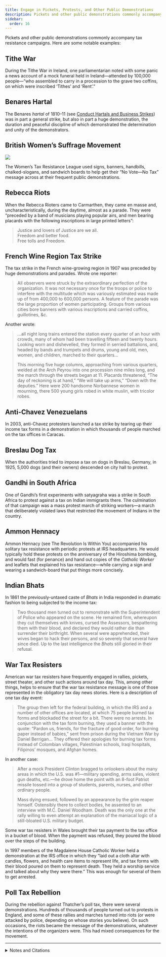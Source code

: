 ```yaml
---
title: Engage in Pickets, Protests, and Other Public Demonstrations
description: Pickets and other public demonstrations commonly accompany tax resistance campaigns.
sidebar:
  order: 16
---
```

Pickets and other public demonstrations commonly accompany tax resistance campaigns.
Here are some notable examples:

## Tithe War

During the Tithe War in Ireland, one parliamentarian noted with some panic a news account of a mock funeral held in Ireland—attended by 100,000 people—“who assembled to carry in a procession to the grave two coffins, on which were inscribed ‘Tithes’ and ‘Rent’.”

## Benares Hartal

The Benares <i>hartal</i> of 1810–11 (see [Conduct Hartals and Business Strikes](../hartalsandbusinessstrikes/)) was in part a general strike, but also in part a huge demonstration, the duration and peaceful discipline of which demonstrated the determination and unity of the demonstrators.

## British Women’s Suffrage Movement

![](../../../assets/no-vote-no-tax.gif)

The Women’s Tax Resistance League used signs, banners, handbills, chalked-slogans, and sandwich boards to help get their “No Vote—No Tax” message across at their frequent public demonstrations.

## Rebecca Riots

When the Rebecca Rioters came to Carmarthen, they came en masse and, uncharacteristically, during the daytime, almost as a parade.
They were “preceded by a band of musicians playing popular airs, and men bearing placards with the following inscriptions in large printed letters”:

> Justice and lovers of Justice are we all.<br />
> Freedom and better food.<br />
> Free tolls and Freedom.

## French Wine Region Tax Strike

The tax strike in the French wine-growing region in 1907 was preceded by huge demonstrations and parades.
Wrote one reporter:

> All observers were struck by the extraordinary perfection of the organization. It was not necessary once for the troops or police to interfere with the multitude which was variously estimated was made up of from 400,000 to 600,000 persons. A feature of the parade was the large proportion of women participating. Groups from various cities bore banners with various inscriptions and carried coffins, guillotines, &c.

Another wrote:

> …all night long trains entered the station every quarter of an hour with crowds, many of whom had been travelling fifteen and twenty hours. Looking worn and dishevelled, they formed in serried battalions, and, headed by bands and trumpets and drums, young and old, men, women, and children, marched to their quarters…
>
> This morning five huge columns, approaching from various quarters, welded at the Arch Peyrou into one procession nine miles long, and the march through the streets began at 11. Placards threatened, “The day of reckoning is at hand,” “We will take up arms,” “Down with the deputies.” Here were 200 handsome Norbannese women in mourning, there 500 young girls robed in white muslin, with tricolor robes.

## Anti-Chavez Venezuelans

In 2003, anti-Chavez protesters launched a tax strike by tearing up their income tax forms in a demonstration in which thousands of people marched on the tax offices in Caracas.

## Breslau Dog Tax

When the authorities tried to impose a tax on dogs in Breslau, Germany, in 1925, 5,000 dogs (and their owners) descended on city hall to protest.

## Gandhi in South Africa

One of Gandhi’s first experiments with satyagraha was a strike in South Africa to protest against a tax on Indian immigrants there.
The culmination of that campaign was a mass protest march of striking workers—a march that deliberately violated laws that restricted the movement of Indians in the country.

## Ammon Hennacy

Ammon Hennacy (see The Revolution Is Within You) accompanied his solitary tax resistance with periodic protests at IRS headquarters.
He would typically hold these protests on the anniversary of the Hiroshima bombing, and would fast (for penance) and hand out copies of the <i>Catholic Worker</i> and leaflets that explained his tax resistance—while carrying a sign and wearing a sandwich-board that put things more concisely.

## Indian Bhats

In 1861 the previously-untaxed caste of <i>Bhats</i> in India responded in dramatic fashion to being subjected to the income tax:

> Two thousand men turned out to remonstrate with the Superintendent of Police who appeared on the scene. He remained firm, whereupon they cut themselves with knives, cursed the Assessors, bespattering them with their blood, and declared they would rather die than surrender their birthright. When several were apprehended, their wives began to hack their persons, and so severely that several have since died. Up to the last intelligence the <i>Bhats</i> still gloried in their refusal.

## War Tax Resisters

American war tax resisters have frequently engaged in rallies, pickets, street theater, and other such actions around tax day.
This, among other things, helps to ensure that the war tax resistance message is one of those represented in the obligatory tax day news stories.
Here is a description of one tax day event:

> The group then left for the federal building, in which the IRS and a number of other offices are located, at which 75 people burned tax forms and blockaded the street for a bit. There were no arrests. In conjunction with the tax form burning, they used a banner with the quote: “Pardon us, friends, for the fracture of good order, for burning paper instead of babies,” sent from prison during the Vietnam War by Daniel Berrigan… They offered their apologies for burning tax forms instead of Colombian villages, Palestinian schools, Iraqi hospitals, Filipinos’ mosques, and Afghan homes.

In another case:

> After a mock President Clinton bragged to onlookers about the many areas in which the U.S. was #1—military spending, arms sales, violent gun deaths, etc.—he drove home the point with an 8-foot Patriot missile tossed into a group of students, parents, nurses, and other ordinary people.
>
> Mass dying ensued, followed by an appearance by the grim reaper himself. Ostensibly there to collect bodies, he assented to an interview with M.C. Daniel Woodham. Death was the only one at the rally willing to even attempt an explanation of the maniacal logic of a still-bloated U.S. military budget.

Some war tax resisters in Wales brought their tax payment to the tax office in a bucket of blood.
When the payment was refused, they poured the blood over the steps of the building.

In 1997 members of the Magdalene House Catholic Worker held a demonstration at the IRS office in which they “laid out a cloth altar with candles, flowers, and health care items to represent life, and tax forms with their blood poured on them to represent death.
They held a worship service and talked about why they were there.”
This was enough for several of them to get arrested.

## Poll Tax Rebellion

During the rebellion against Thatcher’s poll tax, there were several demonstrations.
Hundreds of thousands of people turned out to protests in England, and some of these rallies and marches turned into riots (or were attacked by police, depending on whose stories you believe).
On such occasions, the riots became the message of the demonstrations, whatever the intentions of the organizers were.
This had mixed consequences for the movement.

<hr />

<details>
<summary>Notes and Citations</summary>

* <i>Hansard’s Parliamentary Debates</i>, Vol. XIII (1833), p. 1160 (29 June 1832)
* Erskine, J.R., quoted in <i>Selections of Papers from the Records of the East India House Relative to Revenue, Police and Civil and Criminal Justice</i>, vol. II (1820) pp. 88–89
* Evans, Henry Tobit <i>Rebecca Riots!</i> (2010) p. 53 (translations from Welsh)
* “Strike of a French City: All Governments to be Dissolved in Wine Districts” <i>New York Times</i> 10 June 1907
* “650,000 in a Procession” <i>Poverty Bay Herald</i> 3 August 1907, p. 2
* “Chavez Foes Tear Up Tax Forms” Reuters (as found on the <i>Television New Zealand</i> website) 8 January 2003
* “Tax Resisted” <i>The [Adelaide] Mail</i> 8 August 1925, p. 12
* “India” <i>South Australian Register</i> 15 October 1861, p. 3 (summarizing a report from Rast Goftar)
* “Activist News: Tax Day in Oregon” <i>Nonviolent Activist</i> May 2002
* “Tax Day Actions, 1998” <i>More Than a Paycheck</i> June 1998
* Hedemann, Ed <i>War Tax Resistance: A Guide to Withholding Your Support from the Military</i>, 5th ed. (2003) p. 82
* “More Tax Day Actions Than Ever!” <i>More Than a Paycheck</i> June 1997
* Burns, Danny <i>Poll Tax Rebellion</i> AK Press (1992), pp. 84–85

</details>
